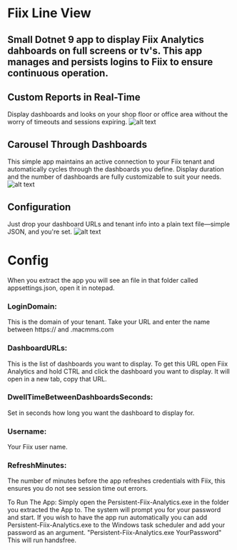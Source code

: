 # Fiix Line View
## Small Dotnet 9 app to display Fiix Analytics dahboards on full screens or tv's.  This app manages and persists logins to Fiix to ensure continuous operation. 

## Custom Reports in Real-Time
Display dashboards and looks on your shop floor or office area without the worry of timeouts and sessions expiring.
![alt text](https://fiixpowertools.azurewebsites.net/Images/Looker-AssetsOffline.png "Sample Dashboard")

## Carousel Through Dashboards
This simple app maintains an active connection to your Fiix tenant and automatically cycles through the dashboards you define. Display duration and the number of dashboards are fully customizable to suit your needs.
![alt text](https://fiixpowertools.azurewebsites.net/Images/Looker-MeanTimeDashboard.png "Sample Screen")

## Configuration
Just drop your dashboard URLs and tenant info into a plain text file—simple JSON, and you're set.
![alt text](https://fiixpowertools.azurewebsites.net/Images/Config.png "Sample Screen")

# Config
When you extract the app you will see an file in that folder called appsettings.json, open it in notepad.

### LoginDomain: 
This is the domain of your tenant. Take your URL and enter the name between https:// and .macmms.com

### DashboardURLs: 
This is the list of dashboards you want to display. To get this URL open Fiix Analytics and hold CTRL and click the dashboard you want to display. It will open in a new tab, copy that URL.

### DwellTimeBetweenDashboardsSeconds: 
Set in seconds how long you want the dashboard to display for.

### Username: 
Your Fiix user name.

### RefreshMinutes: 
The number of minutes before the app refreshes credentials with Fiix, this ensures you do not see session time out errors.

To Run The App: Simply open the Persistent-Fiix-Analytics.exe in the folder you extracted the App to. The system will prompt you for your password and start.
If you wish to have the app run automatically you can add Persistent-Fiix-Analytics.exe to the Windows task scheduler and add your password as an argument.
"Persistent-Fiix-Analytics.exe YourPassword" This will run handsfree. 

